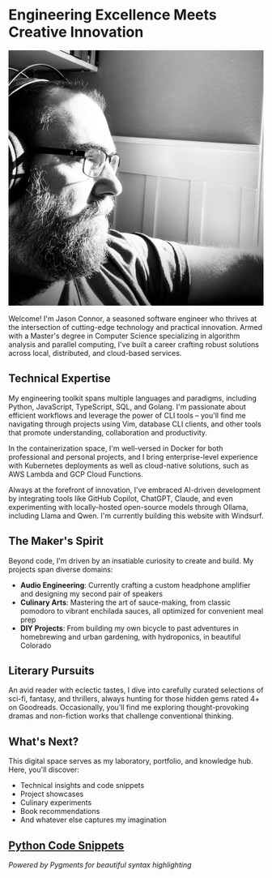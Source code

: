 # Engineering Excellence Meets Creative Innovation

![Profile Image](assets/profile.jpg)

Welcome! I'm Jason Connor, a seasoned software engineer who thrives at the intersection of cutting-edge technology and practical innovation. Armed with a Master's degree in Computer Science specializing in algorithm analysis and parallel computing, I've built a career crafting robust solutions across local, distributed, and cloud-based services.

## Technical Expertise

My engineering toolkit spans multiple languages and paradigms, including Python, JavaScript, TypeScript, SQL, and Golang. I'm passionate about efficient workflows and leverage the power of CLI tools – you'll find me navigating through projects using Vim, database CLI clients, and other tools that promote understanding, collaboration and productivity.

In the containerization space, I'm well-versed in Docker for both professional and personal projects, and I bring enterprise-level experience with Kubernetes deployments as well as cloud-native solutions, such as AWS Lambda and GCP Cloud Functions.

Always at the forefront of innovation, I've embraced AI-driven development by integrating tools like GitHub Copilot, ChatGPT, Claude, and even experimenting with locally-hosted open-source models through Ollama, including Llama and Qwen. I'm currently building this website with Windsurf.

## The Maker's Spirit

Beyond code, I'm driven by an insatiable curiosity to create and build. My projects span diverse domains:

- **Audio Engineering**: Currently crafting a custom headphone amplifier and designing my second pair of speakers
- **Culinary Arts**: Mastering the art of sauce-making, from classic pomodoro to vibrant enchilada sauces, all optimized for convenient meal prep
- **DIY Projects**: From building my own bicycle to past adventures in homebrewing and urban gardening, with hydroponics, in beautiful Colorado

## Literary Pursuits

An avid reader with eclectic tastes, I dive into carefully curated selections of sci-fi, fantasy, and thrillers, always hunting for those hidden gems rated 4+ on Goodreads. Occasionally, you'll find me exploring thought-provoking dramas and non-fiction works that challenge conventional thinking.

## What's Next?

This digital space serves as my laboratory, portfolio, and knowledge hub. Here, you'll discover:
- Technical insights and code snippets
- Project showcases
- Culinary experiments
- Book recommendations
- And whatever else captures my imagination

## [Python Code Snippets](python.md)

*Powered by Pygments for beautiful syntax highlighting*
